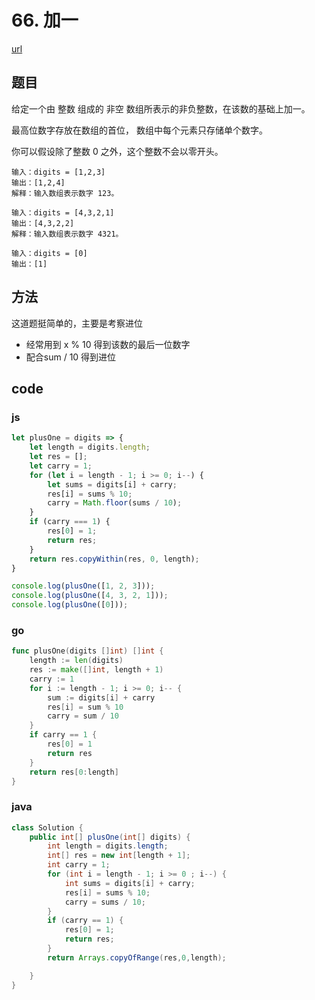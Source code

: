 # 66. 加一

[url](https://leetcode-cn.com/problems/plus-one/)

## 题目

给定一个由 整数 组成的 非空 数组所表示的非负整数，在该数的基础上加一。

最高位数字存放在数组的首位， 数组中每个元素只存储单个数字。

你可以假设除了整数 0 之外，这个整数不会以零开头。

```
输入：digits = [1,2,3]
输出：[1,2,4]
解释：输入数组表示数字 123。

输入：digits = [4,3,2,1]
输出：[4,3,2,2]
解释：输入数组表示数字 4321。

输入：digits = [0]
输出：[1]
```

## 方法

这道题挺简单的，主要是考察进位

- 经常用到 x % 10 得到该数的最后一位数字
- 配合sum / 10 得到进位

## code

### js

```js
let plusOne = digits => {
    let length = digits.length;
    let res = [];
    let carry = 1;
    for (let i = length - 1; i >= 0; i--) {
        let sums = digits[i] + carry;
        res[i] = sums % 10;
        carry = Math.floor(sums / 10);
    }
    if (carry === 1) {
        res[0] = 1;
        return res;
    }
    return res.copyWithin(res, 0, length);
}

console.log(plusOne([1, 2, 3]));
console.log(plusOne([4, 3, 2, 1]));
console.log(plusOne([0]));
```

### go

```go
func plusOne(digits []int) []int {
	length := len(digits)
	res := make([]int, length + 1)
	carry := 1
	for i := length - 1; i >= 0; i-- {
		sum := digits[i] + carry
		res[i] = sum % 10
		carry = sum / 10
	}
	if carry == 1 {
		res[0] = 1
		return res
	}
	return res[0:length]
}
```



### java

```java
class Solution {
    public int[] plusOne(int[] digits) {
        int length = digits.length;
        int[] res = new int[length + 1];
        int carry = 1;
        for (int i = length - 1; i >= 0 ; i--) {
            int sums = digits[i] + carry;
            res[i] = sums % 10;
            carry = sums / 10;
        }
        if (carry == 1) {
            res[0] = 1;
            return res;
        }
        return Arrays.copyOfRange(res,0,length);

    }
}
```

